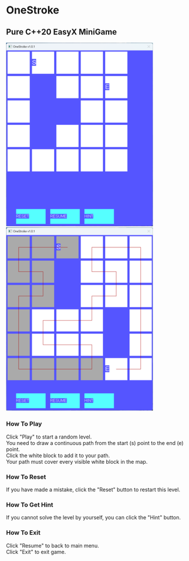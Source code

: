 # OneStroke
## Pure C++20 EasyX MiniGame

<img src="./img/demo/demo01.png" alt="local_pic_01" width="400"> <br>
<img src="./img/demo/demo02.png" alt="local_pic_02" width="400"> <br>

### How To Play
Click "Play" to start a random level. <br>
You need to draw a continuous path from the start (s) point to the end (e) point. <br>
Click the white block to add it to your path. <br>
Your path must cover every visible white block in the map. <br>
### How To Reset
If you have made a mistake, click the "Reset" button to restart this level. <br>
### How To Get Hint
If you cannot solve the level by yourself, you can click the "Hint" button. <br>
### How To Exit
Click "Resume" to back to main menu. <br>
Click "Exit" to exit game. <br>